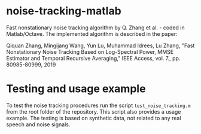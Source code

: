 # noise-tracking-matlab
Fast nonstationary noise tracking algorithm by Q. Zhang et al. - coded in Matlab/Octave. The implemented algorithm is described in the paper:

Qiquan Zhang, Mingijang Wang, Yun Lu, Muhammad Idrees, Lu Zhang, "Fast Nonstationary Noise Tracking Based on Log-Spectral Power, MMSE Estimator and Temporal Recursive Averaging," IEEE Access, vol. 7., pp. 80985-80999, 2019

# Testing and usage example
To test the noise tracking procedures run the script `test_noise_tracking.m` from the root folder of the repository. This script also provides a usage example. The testing is based on synthetic data, not related to any real speech and noise signals.

